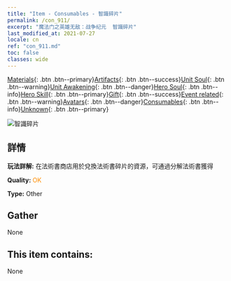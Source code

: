 ```yaml
---
title: "Item - Consumables - 智識碎片"
permalink: /con_911/
excerpt: "魔法门之英雄无敌：战争纪元  智識碎片"
last_modified_at: 2021-07-27
locale: cn
ref: "con_911.md"
toc: false
classes: wide
---
```

 [Materials](/ItemsCN/){: .btn .btn--primary}[Artifacts](/ItemsCN/Artifacts/){: .btn .btn--success}[Unit Soul](/ItemsCN/UnitSoul/){: .btn .btn--warning}[Unit Awakening](/ItemsCN/UnitAwakening/){: .btn .btn--danger}[Hero Soul](/ItemsCN/HeroSoul/){: .btn .btn--info}[Hero Skill](/ItemsCN/HeroSkill/){: .btn .btn--primary}[Gift](/ItemsCN/Gift/){: .btn .btn--success}[Event related](/ItemsCN/Events/){: .btn .btn--warning}[Avatars](/ItemsCN/Avatars/){: .btn .btn--danger}[Consumables](/ItemsCN/Consumables/){: .btn .btn--info}[Unknown](/ItemsCN/Unknown/){: .btn .btn--primary}

 ![智識碎片](/images/t/i_40004.png)

## 詳情
 **玩法詳解:** 在法術書商店用於兌換法術書碎片的資源，可通過分解法術書獲得

 **Quality:** <span style="color: #FF8C00">OK</span>

 **Type:** Other

## Gather

  None

## This item contains:

  None


